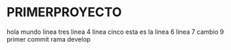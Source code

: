 # PRIMERPROYECTO
hola mundo
linea tres
linea 4
linea  cinco
esta es la linea 6
linea 7
cambio
9
primer commit rama develop